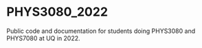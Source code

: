# PHYS3080_2022
Public code and documentation for students doing PHYS3080 and PHYS7080 at UQ in 2022.
